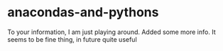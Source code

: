 # anacondas-and-pythons

To your information, I am just playing around.
Added some more info.
It seems to be fine thing, in future quite useful

